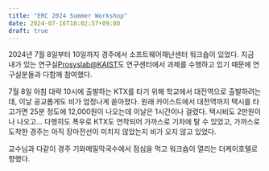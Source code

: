 ```yaml
---
title: "ERC 2024 Summer Workshop"
date: 2024-07-16T18:02:57+09:00
draft: true
---
```


2024년 7월 8일부터 10일까지 경주에서 소프트웨어재난센터 워크숍이 있었다.
지금 내가 있는 연구실[Prosyslab@KAIST](prosys.kaist.ac.kr)도 연구센터에서 과제를 수행하고 있기 때문에 연구실분들과 다함께 참여했다.

7월 8일 아침 대략 10시에 출발하는 KTX를 타기 위해 학교에서 대전역으로 출발하려는데, 이날 공교롭게도 비가 엄청나게 쏟아졌다. 원래 카이스트에서 대전역까지 택시를 타고가면 25분 정도에 12,000원이 나오는데 이날은 1시간이나 걸렸다.
택시비도 2만원이나 나오고...
다행히도 폭우로 KTX도 연착되어 가까스로 기차에 탈 수 있었고, 가까스로 도착한 경주는 아직 장마전선이 미치지 않았는지 비가 오지 않고 있었다.

교수님과 다같이 경주 기와메밀막국수에서 점심을 먹고 워크숍이 열리는 더케이호텔로 향했다.
